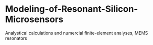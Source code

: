 # Modeling-of-Resonant-Silicon-Microsensors

Analystical calculations and numercial finite-element analyses, MEMS resonators
